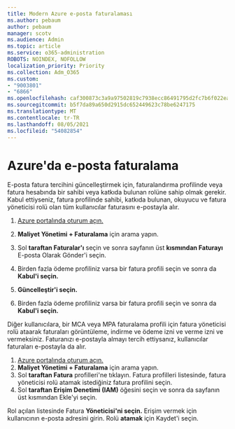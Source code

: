 ```yaml
---
title: Modern Azure e-posta faturalaması
ms.author: pebaum
author: pebaum
manager: scotv
ms.audience: Admin
ms.topic: article
ms.service: o365-administration
ROBOTS: NOINDEX, NOFOLLOW
localization_priority: Priority
ms.collection: Adm_O365
ms.custom:
- "9003801"
- "6866"
ms.openlocfilehash: caf300873c3a9a97502819c7938ecc86491795d2fc7b6f022ead5d38ca965b8c
ms.sourcegitcommit: b5f7da89a650d2915dc652449623c78be6247175
ms.translationtype: MT
ms.contentlocale: tr-TR
ms.lasthandoff: 08/05/2021
ms.locfileid: "54082854"
---
```

# <a name="email-invoicing-in-azure"></a>Azure'da e-posta faturalama

E-posta fatura tercihini güncelleştirmek için, faturalandırma profilinde veya fatura hesabında bir sahibi veya katkıda bulunan rolüne sahip olmak gerekir. Kabul ettiyseniz, fatura profilinde sahibi, katkıda bulunan, okuyucu ve fatura yöneticisi rolü olan tüm kullanıcılar faturasını e-postayla alır.

1. [Azure portalında oturum açın.](https://portal.azure.com/)
2. **Maliyet Yönetimi + Faturalama** için arama yapın.
3. Sol **taraftan Faturalar'ı** seçin ve sonra sayfanın üst **kısmından Faturayı** E-posta Olarak Gönder'i seçin.
4. Birden fazla ödeme profiliniz varsa bir fatura profili seçin ve sonra da **Kabul'i seçin.**

5. **Güncelleştir'i seçin.**
6. Birden fazla ödeme profiliniz varsa bir fatura profili seçin ve sonra da **Kabul'i seçin.**

Diğer kullanıcılara, bir MCA veya MPA faturalama profili için fatura yöneticisi rolü ataarak faturaları görüntüleme, indirme ve ödeme izni ve verme izni ve vermeksiniz. Faturanızı e-postayla almayı tercih ettiysanız, kullanıcılar faturaları e-postayla da alır.

1. [Azure portalında oturum açın.](https://portal.azure.com/)
2. **Maliyet Yönetimi + Faturalama** için arama yapın.
3. Sol **taraftan Fatura** profilleri'ne tıklayın. Fatura profilleri listesinde, fatura yöneticisi rolü atamak istediğiniz fatura profilini seçin.
4. Sol **taraftan Erişim Denetimi (IAM)** öğesini seçin ve sonra da sayfanın üst kısmından Ekle'yi seçin. 

Rol açılan listesinde Fatura **Yöneticisi'ni seçin.** Erişim vermek için kullanıcının e-posta adresini girin. Rolü **atamak** için Kaydet'i seçin.
